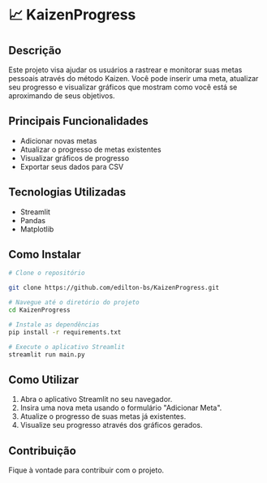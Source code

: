 # 📈 KaizenProgress
## Descrição

Este projeto visa ajudar os usuários a rastrear e monitorar suas metas pessoais através do método Kaizen. Você pode inserir uma meta, atualizar seu progresso e visualizar gráficos que mostram como você está se aproximando de seus objetivos.

## Principais Funcionalidades

- Adicionar novas metas
- Atualizar o progresso de metas existentes
- Visualizar gráficos de progresso
- Exportar seus dados para CSV

## Tecnologias Utilizadas

- Streamlit
- Pandas
- Matplotlib

## Como Instalar

```bash
# Clone o repositório

git clone https://github.com/edilton-bs/KaizenProgress.git

# Navegue até o diretório do projeto
cd KaizenProgress

# Instale as dependências
pip install -r requirements.txt

# Execute o aplicativo Streamlit
streamlit run main.py
```

## Como Utilizar

1. Abra o aplicativo Streamlit no seu navegador.
2. Insira uma nova meta usando o formulário "Adicionar Meta".
3. Atualize o progresso de suas metas já existentes.
4. Visualize seu progresso através dos gráficos gerados.

## Contribuição

Fique à vontade para contribuir com o projeto.
